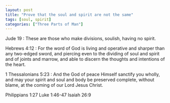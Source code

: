 ```yaml
---
layout: post
title: "Prove that the soul and spirit are not the same"
tags: [soul, spirit]
categories: ["Three Parts of Man"]
---
```


Jude 19
: These are those who make divisions, soulish, having no spirit.

Hebrews 4:12
: For the word of God is living and operative and sharper than any two-edged sword, and piercing even to the dividing of soul and spirit and of joints and marrow, and able to discern the thoughts and intentions of the heart.

1 Thessalonians 5:23
: And the God of peace Himself sanctify you wholly, and may your spirit and soul and body be preserved complete, without blame, at the coming of our Lord Jesus Christ.


Philippians 1:27
Luke 1:46-47
Isaiah 26:9
